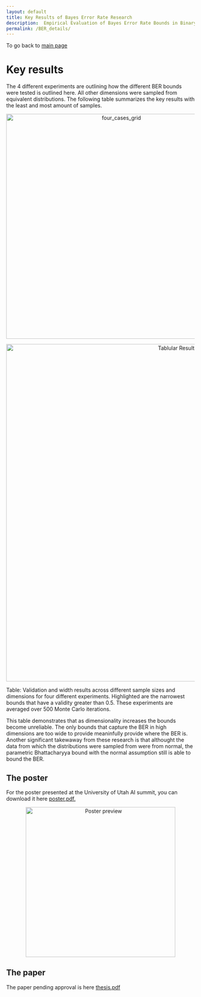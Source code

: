 ```yaml
---
layout: default
title: Key Results of Bayes Error Rate Research  
description:  Empirical Evaluation of Bayes Error Rate Bounds in Binary Classification
permalink: /BER_details/
---
```


To go back to [main page](/)

# Key results
The 4 different experiments are outlining how the different BER bounds were tested is outlined here. All other dimensions were sampled from equivalent distributions.  The following table summarizes the key results with the least and most amount of samples. 

<p align="center">
<img src="https://github.com/user-attachments/assets/78d4b5c4-ef18-4a1b-9232-7bdb6115005e" alt="four_cases_grid" width="600"/>
</p>

<p align="center">
 <img src="https://github.com/user-attachments/assets/eeec758b-7045-4f15-8b91-221681eec041" alt="Tablular Results" width="900"/>
 </p>

 Table: Validation and width results across different sample sizes and dimensions for four different experiments. Highlighted are
the narrowest bounds that have a validity greater than 0.5. These experiments are averaged over 500 Monte Carlo iterations.


This table demonstrates that as dimensionality increases the bounds become unreliable. The only bounds that capture the BER in high dimensions are too wide to provide meaninfully provide where the BER is.  Another significant takewaway from these research is that althought the data from which the distributions were sampled from were from normal, the parametric Bhattacharyya bound with the normal assumption still is able to bound the BER.

## The poster

For the poster presented at the University of Utah AI summit, you can download it here [poster.pdf.](https://github.com/user-attachments/files/20787933/poster_U_AI_summit.-.updated.pdf)

<p align="center">
 <img src="https://github.com/user-attachments/assets/4295efb5-65cf-447f-a069-4efaf518d0ab" alt="Poster preview" width="400"/>
 </p>


## The paper

The paper pending approval is here [thesis.pdf](https://github.com/user-attachments/files/20680357/thesis_pending.pdf)
